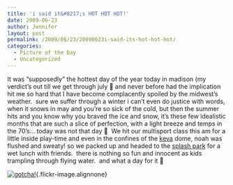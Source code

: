 ```yaml
---
title: 'i said it&#8217;s HOT HOT HOT!'
date: 2009-06-23
author: Jennifer
layout: post
permalink: /2009/06/23/20090623i-said-its-hot-hot-hot/
categories:
  - Picture of the Day
  - Uncategorized
---
```

It was &#8220;supposedly&#8221; the hottest day of the year today in madison (my verdict&#8217;s out till we get through july 🙂 and never before had the implication hit me so hard that I have become complacently spoiled by the midwest&#8217;s weather.  sure we suffer through a winter i can&#8217;t even do justice with words, when it snows in may and you&#8217;re so sick of the cold, but then the summer hits and you know why you braved the ice and snow, it&#8217;s these few idealistic months that are such a slice of perfection, with a light breeze and temps in the 70&#8217;s&#8230; today was not that day 🙂  We hit our multisport class this am for a little inside play-time and even in the confines of the [keva](http://www.kevasports.com/ "keva") dome, noah was flushed and sweaty! so we packed up and headed to the [splash park](http://www.channel3000.com/news/16792781/detail.html "splash park") for a wet lunch with friends.  there is nothing so fun and innocent as kids trampling through flying water.  and what a day for it 🙂

[![gotcha!](http://farm3.static.flickr.com/2606/3674090878_6f4e0afdfe.jpg)](http://www.flickr.com/photos/jenniferandJennifers_photos/3674090878/ "gotcha!"){.flickr-image.alignnone}
